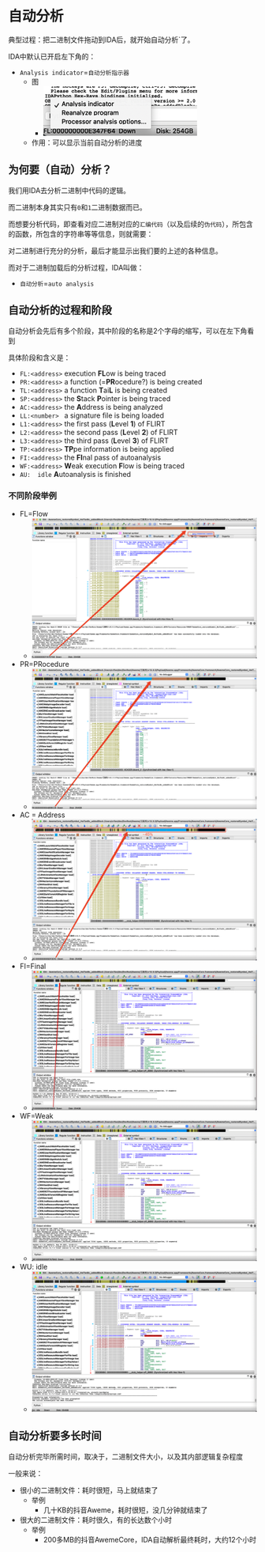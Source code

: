 # 自动分析

典型过程：把二进制文件拖动到IDA后，就开始自动分析`了。

IDA中默认已开启左下角的：

* `Analysis indicator`=`自动分析指示器`
  * 图
    * ![ida_autoanalysis_indicator](../assets/img/ida_autoanalysis_indicator.png)
  * 作用：可以显示当前自动分析的进度

## 为何要（自动）分析？

我们用IDA去分析二进制中代码的逻辑。

而二进制本身其实只有`0`和`1`二进制数据而已。

而想要分析代码，即查看对应二进制对应的`汇编代码`（以及后续的`伪代码`），所包含的函数，所包含的字符串等等信息，则就需要：

对二进制进行充分的分析，最后才能显示出我们要的上述的各种信息。

而对于二进制加载后的分析过程，IDA叫做：

* `自动分析`=`auto analysis`

## 自动分析的过程和阶段

自动分析会先后有多个阶段，其中阶段的名称是2个字母的缩写，可以在左下角看到

具体阶段和含义是：

* `FL:<address>` execution **FL**ow is being traced
* `PR:<address>` a function (=**PR**ocedure?) is being created
* `TL:<address>` a function **T**ai**L** is being created
* `SP:<address>` the **S**tack **P**ointer is being traced
* `AC:<address>` the **A**ddress is being analyzed
* `LL:<number> ` a signature file is being loaded
* `L1:<address>` the first pass (**L**evel **1**) of FLIRT
* `L2:<address>` the second pass (**L**evel **2**) of FLIRT
* `L3:<address>` the third pass (**L**evel **3**) of FLIRT
* `TP:<address>` **TP**pe information is being applied
* `FI:<address>` the **FI**nal pass of autoanalysis
* `WF:<address>` **W**eak execution **F**low is being traced
* `AU:  idle`    **A**utoanalysis is finished

### 不同阶段举例

* FL=Flow
  * ![auto_analysis_step_fl](../assets/img/auto_analysis_step_fl.png)
* PR=PRocedure
  * ![auto_analysis_step_pr](../assets/img/auto_analysis_step_pr.png)
* AC = Address
  * ![auto_analysis_step_ac](../assets/img/auto_analysis_step_ac.png)
* FI=Final
  * ![auto_analysis_step_fi](../assets/img/auto_analysis_step_fi.png)
* WF=Weak
  * ![auto_analysis_step_wf](../assets/img/auto_analysis_step_wf.png)
* WU: idle
  * ![auto_analysis_step_au_idle](../assets/img/auto_analysis_step_au_idle.png)

## 自动分析要多长时间

自动分析完毕所需时间，取决于，二进制文件大小，以及其内部逻辑复杂程度

一般来说：

* 很小的二进制文件：耗时很短，马上就结束了
  * 举例
    * 几十KB的抖音Aweme，耗时很短，没几分钟就结束了
* 很大的二进制文件：耗时很久，有的长达数个小时
  * 举例
    * 200多MB的抖音AwemeCore，IDA自动解析最终耗时，大约12个小时
